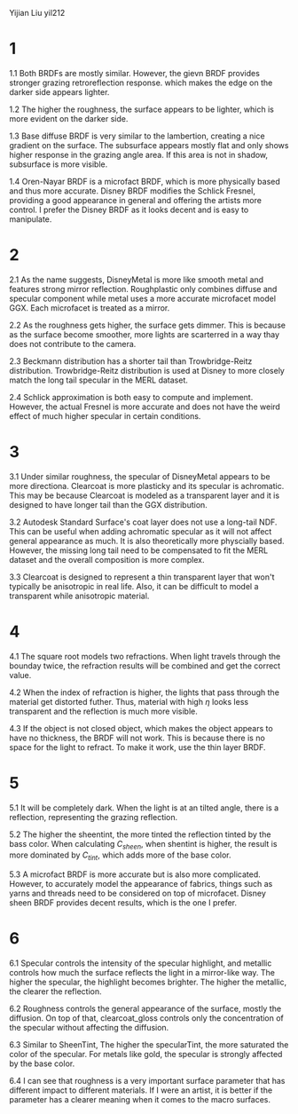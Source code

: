 Yijian Liu
yil212

# 1

1.1 Both BRDFs are mostly similar. However, the gievn BRDF provides stronger grazing retroreflection response. which makes the edge on the darker side appears lighter.

1.2 The higher the roughness, the surface appears to be lighter, which is more evident on the darker side.

1.3  Base diffuse BRDF is very similar to the lambertion, creating a nice gradient on the surface. The subsurface appears mostly flat and only shows higher response in the grazing angle area. If this area is not in shadow, subsurface is more visible.

1.4 Oren-Nayar BRDF is a microfact BRDF, which is more physically based and thus more accurate. Disney BRDF modifies the Schlick Fresnel, providing a good appearance in general and offering the artists more control. I prefer the Disney BRDF as it looks decent and is easy to manipulate.

# 2
2.1 As the name suggests, DisneyMetal is more like smooth metal and features strong mirror reflection. Roughplastic only combines diffuse and specular component while metal uses a more accurate microfacet model GGX. Each microfacet is treated as a mirror.

2.2 As the roughness gets higher, the surface gets dimmer. This is because as the surface become smoother, more lights are scarterred in a way thay does not contribute to the camera. 

2.3 Beckmann distribution has a shorter tail than Trowbridge-Reitz distribution. Trowbridge-Reitz distribution is used at Disney to more closely match the long tail specular in the MERL dataset.

2.4 Schlick approximation is both easy to compute and implement. However, the actual Fresnel is more accurate and does not have the weird effect of much higher specular in certain conditions.

# 3
3.1 Under similar roughness, the specular of DisneyMetal appears to be more directiona. Clearcoat is more plasticky and its specular is achromatic. This may be because Clearcoat is modeled as a transparent layer and it is designed to have longer tail than the GGX distribution.

3.2 Autodesk Standard Surface's coat layer does not use a long-tail NDF. This can be useful when adding achromatic specular as it will not affect general appearance as much. It is also theoretically more physcially based. However, the missing long tail need to be compensated to fit the MERL dataset and the overall composition is more complex.

3.3 Clearcoat is designed to represent a thin transparent layer that won't typically be anisotropic in real life. Also, it can be difficult to model a transparent while anisotropic material.

# 4
4.1 The square root models two refractions. When light travels through the bounday twice, the refraction results will be combined and get the correct value.

4.2 When the index of refraction is higher, the lights that pass through the material get distorted futher. Thus, material with high $\eta$ looks less transparent and the reflection is much more visible.

4.3 If the object is not closed object, which makes the object appears to have no thickness, the BRDF will not work. This is because there is no space for the light to refract. To make it work, use the thin layer BRDF.

# 5
5.1 It will be completely dark. When the light is at an tilted angle, there is a reflection, representing the grazing reflection.

5.2 The higher the sheentint, the more tinted the reflection tinted by the bass color. When calculating $C_{sheen}$, when shentint is higher, the result is more dominated by $C_{tint}$, which adds more of the base color.

5.3 A microfact BRDF is more accurate but is also more complicated. However, to accurately model the appearance of fabrics, things such as yarns and threads need to be considered on top of microfacet. Disney sheen BRDF provides decent results, which is the one I prefer. 

# 6
6.1 Specular controls the intensity of the specular highlight, and metallic controls how much the surface reflects the light in a mirror-like way. The higher the specular, the highlight becomes brighter. The higher the metallic, the clearer the reflection.

6.2 Roughness controls the general appearance of the surface, mostly the diffusion. On top of that, clearcoat_gloss controls only the concentration of the specular without affecting the diffusion.

6.3 Similar to SheenTint, The higher the specularTint, the more saturated the color of the specular. For metals like gold, the specular is strongly affected by the base color.

6.4 I can see that roughness is a very important surface parameter that has different impact to different materials. If I were an artist, it is better if the parameter has a clearer meaning when it comes to the macro surfaces.


